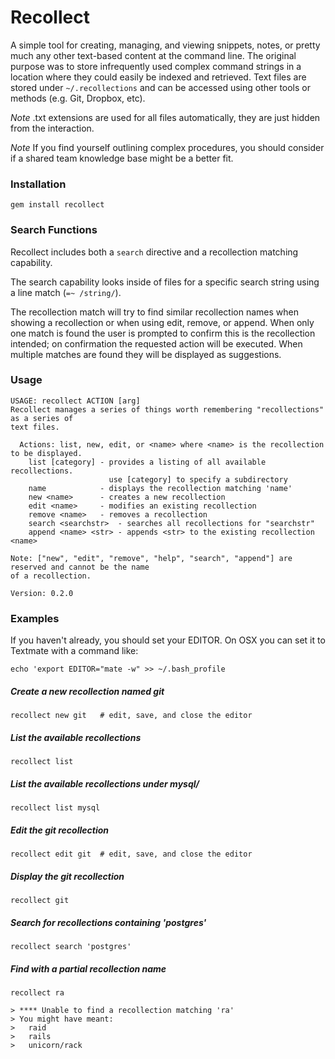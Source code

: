 # Recollect
A simple tool for creating, managing, and viewing snippets, notes, or pretty much any other text-based content at the command line. The original purpose was to store infrequently used complex command strings in a location where they could easily be indexed and retrieved. Text files are stored under `~/.recollections` and can be accessed using other tools or methods (e.g. Git, Dropbox, etc).

*Note* .txt extensions are used for all files automatically, they are just hidden from the interaction.

*Note* If you find yourself outlining complex procedures, you should consider if a shared team knowledge base might be a better fit.

### Installation

    gem install recollect


### Search Functions
Recollect includes both a `search` directive and a recollection matching capability.

The search capability looks inside of files for a specific search string using a line match (`=~ /string/`).

The recollection match will try to find similar recollection names when showing a recollection or when using edit, remove, or append. When only one match is found the user is prompted to confirm this is the recollection intended; on confirmation the requested action will be executed. When multiple matches are found they will be displayed as suggestions.

### Usage

    USAGE: recollect ACTION [arg]
    Recollect manages a series of things worth remembering "recollections" as a series of
    text files.

      Actions: list, new, edit, or <name> where <name> is the recollection to be displayed.
        list [category] - provides a listing of all available recollections.
                          use [category] to specify a subdirectory
        name            - displays the recollection matching 'name'
        new <name>      - creates a new recollection
        edit <name>     - modifies an existing recollection
        remove <name>   - removes a recollection
        search <searchstr>  - searches all recollections for "searchstr"
        append <name> <str> - appends <str> to the existing recollection <name>

    Note: ["new", "edit", "remove", "help", "search", "append"] are reserved and cannot be the name
    of a recollection.

    Version: 0.2.0

### Examples

If you haven't already, you should set your EDITOR. On OSX you can set it to Textmate with a command like:

    echo 'export EDITOR="mate -w" >> ~/.bash_profile

##### Create a new recollection named git
    recollect new git   # edit, save, and close the editor
    
##### List the available recollections
    recollect list

##### List the available recollections under mysql/
    recollect list mysql
    
##### Edit the git recollection
    recollect edit git  # edit, save, and close the editor
    
##### Display the git recollection
    recollect git
    
##### Search for recollections containing 'postgres'
    recollect search 'postgres'
    
##### Find with a partial recollection name
    recollect ra
    
    > **** Unable to find a recollection matching 'ra'
    > You might have meant:
    >   raid
    >   rails
    >   unicorn/rack
    
